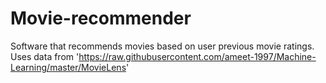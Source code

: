 # Movie-recommender

Software that recommends movies based on user previous movie ratings. Uses data from 'https://raw.githubusercontent.com/ameet-1997/Machine-Learning/master/MovieLens'
